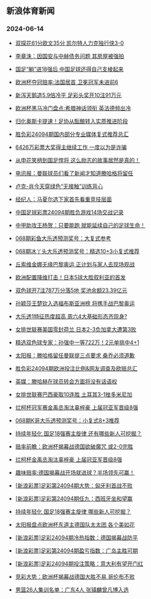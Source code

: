## 新浪体育新闻 
### 2024-06-14

+ [双探花61分欧文35分 凯尔特人力克独行侠3-0](https://sports.sina.com.cn/basketball/nba/2024-06-13/doc-inayqfsf6722363.shtml)

+ [李章洙：因国安与中赫债务问题 其房屋被强拍](https://sports.sina.com.cn/china/2024-06-13/doc-inaypzki6828367.shtml)

+ [国足“躺”进18强后 中国足球还得自己支棱起来](https://sports.sina.com.cn/china/2024-06-13/doc-inaypzki6838291.shtml)

+ [欧洲杯夺冠赔率:法国居首 卫冕冠军未进前6](https://sports.sina.com.cn/l/2024-06-13/doc-inaypvak2486237.shtml)

+ [新泻天鹅造5.9倍冷平 足彩头奖开10注91万元](https://sports.sina.com.cn/l/2024-06-13/doc-inaypvam6866210.shtml)

+ [欧洲杯黑马冷门盘点:希腊神话领衔 英法德频出冷](https://sports.sina.com.cn/l/2024-06-13/doc-inaypvam6875111.shtml)

+ [归化奥斯卡提速！足协从酝酿转入实质推进阶段](https://sports.sina.com.cn/china/2024-06-13/doc-inaypzki6813305.shtml)

+ [胜负彩24094期国内部分专业媒体复式推荐总汇](https://sports.sina.com.cn/l/2024-06-13/doc-inaypzki6804091.shtml)

+ [6426万彩票大奖得主继续工作 一度以为是诈骗](https://sports.sina.com.cn/l/2024-06-13/doc-inaypvak2476490.shtml)

+ [从申花笑柄到国足悍将 这么励志的故事居然是真的！](https://sports.sina.com.cn/china/2024-06-13/doc-inaypzkh2453309.shtml)

+ [电讯报：曼联球员们看了新闻才知道滕哈格将留任](https://sports.sina.com.cn/g/2024-06-13/doc-inaypeet7146225.shtml)

+ [卢克-肖今天穿绿色“无接触”训练背心](https://sports.sina.com.cn/g/2024-06-13/doc-inaypeet7145972.shtml)

+ [经纪人：马夏尔选下家首先看重竞技层面](https://sports.sina.com.cn/g/2024-06-13/doc-inaypees2764514.shtml)

+ [中国足球彩票24094期胜负游戏14场交战记录](https://sports.sina.com.cn/l/2024-06-13/doc-inaypzkh2399623.shtml)

+ [中甲助攻王杨贺：只要能跑 就能延续自己的足球生命！](https://sports.sina.com.cn/china/2024-06-13/doc-inayqmyc6666725.shtml)

+ [068期彩鱼大乐透预测奖号：大复式参考](https://sports.sina.com.cn/l/2024-06-13/doc-inayqfsn9470309.shtml)

+ [068期冰丫头大乐透预测奖号：精选10+3小复式推荐](https://sports.sina.com.cn/l/2024-06-13/doc-inayqfsf6743214.shtml)

+ [丘索维金娜无缘巴黎奥运 正计划与家人去现场观战](https://sports.sina.com.cn/others/ticao/2024-06-13/doc-inayqshh9316479.shtml)

+ [欧洲配置降维打击！日本5球大胜叙利亚的首发](https://sports.sina.com.cn/g/2024-06-13/doc-inaypees2760956.shtml)

+ [双色球开7注787万分落5地 奖池余额23.39亿元](https://sports.sina.com.cn/l/2024-06-13/doc-inayrawa9187010.shtml)

+ [孙颖莎王楚钦入选福布斯亚洲榜 将携手战巴黎奥运](https://sports.sina.com.cn/others/pingpang/2024-06-13/doc-inayqwpx6501136.shtml)

+ [大乐透1特征热度超高 周六4大基础形态齐现身?](https://sports.sina.com.cn/l/2024-06-13/doc-inayqsfz6587642.shtml)

+ [女排世联赛美国零封荷兰 日本2-3负加拿大遭第3败](https://sports.sina.com.cn/others/volleyball/2024-06-13/doc-inayrawa9170129.shtml)

+ [精选双色球专家：孙强中一等722万！2元单挑中4+1](https://sports.sina.com.cn/l/2024-06-13/doc-inayqfsn9457866.shtml)

+ [太阳报：滕哈格留任曼联提三点要求 桑乔必须道歉](https://sports.sina.com.cn/g/pl/2024-06-13/doc-inayqmyk9415726.shtml)

+ [胜负彩24094期欧洲投注比例&网友调查及欧赔总汇](https://sports.sina.com.cn/l/2024-06-13/doc-inaypzki6782503.shtml)

+ [英媒：滕哈赫在球员转会方面将没有话语权](https://sports.sina.com.cn/g/2024-06-13/doc-inaypeet7146916.shtml)

+ [女排世联赛巴西豪取10连胜 土耳其3-1挫多米尼加](https://sports.sina.com.cn/others/volleyball/2024-06-13/doc-inayricy9071002.shtml)

+ [烂柯杯冠军赛金禹丞淘汰辜梓豪 上届冠亚军晋级8强](https://sports.sina.com.cn/go/2024-06-13/doc-inayqsfz6627124.shtml)

+ [068期K哥大乐透预测奖号：小复式8+3推荐](https://sports.sina.com.cn/l/2024-06-13/doc-inayqfsn9469717.shtml)

+ [持续年轻化 国足18强赛主旋律 还有哪些新人可挖掘？](https://sports.sina.com.cn/china/2024-06-13/doc-inayqmyc6665811.shtml)

+ [赔率前瞻：欧洲杯揭幕战德国欲破魔咒 或2-0完胜](https://sports.sina.com.cn/l/2024-06-14/doc-inayseii5972781.shtml)

+ [烂柯杯金禹丞淘汰辜梓豪 上届冠亚军晋级8强](https://sports.sina.com.cn/go/2024-06-13/doc-inayqsfz6627124.shtml)

+ [趣味赔率:德国揭幕战开场就进球？半场领先可赢！](https://sports.sina.com.cn/l/2024-06-14/doc-inayseiq8705344.shtml)

+ [[新浪彩票]足彩第24094期大势：匈牙利首战不败](https://sports.sina.com.cn/l/2024-06-14/doc-inayseii5990629.shtml)

+ [[新浪彩票]足彩第24094期任九：西班牙坐和望赢](https://sports.sina.com.cn/l/2024-06-14/doc-inayseii5992463.shtml)

+ [持续年轻化 国足18强赛主旋律 哪些新人可挖掘？](https://sports.sina.com.cn/china/2024-06-13/doc-inayqmyc6665811.shtml)

+ [太阳报盘点欧洲杯东道主德国队太太团 各个美如花](https://sports.sina.com.cn/global/germany/2024-06-14/doc-inayskrn8662506.shtml)

+ [[新浪彩票]足彩24094期冷热指数：德国揭幕战防平](https://sports.sina.com.cn/l/2024-06-14/doc-inayseii5994443.shtml)

+ [[新浪彩票]足彩第24094期盈亏指数：广岛主胜可期](https://sports.sina.com.cn/l/2024-06-14/doc-inayseii5993344.shtml)

+ [[新浪彩票]足彩24094期投注策略：意大利有望开门红](https://sports.sina.com.cn/l/2024-06-14/doc-inayseiq8720664.shtml)

+ [竞彩大势：欧洲杯揭幕战德国大胜不易 哥伦布不败](https://sports.sina.com.cn/l/2024-06-14/doc-inayseii5994890.shtml)

+ [男篮26人集训名单：广东4人 张镇麟曾凡博入选](https://sports.sina.com.cn/basketball/cba/2024-06-13/doc-inayrict6358175.shtml)


